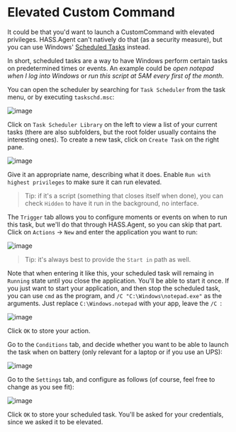 # Elevated Custom Command

It could be that you'd want to launch a CustomCommand with elevated privileges. HASS.Agent can't natively do that (as a security measure), but you can use Windows' [Scheduled Tasks](https://en.wikipedia.org/wiki/Windows_Task_Scheduler) instead.

In short, scheduled tasks are a way to have Windows perform certain tasks on predetermined times or events. An example could be *open notepad when I log into Windows*  or *run this script at 5AM every first of the month*. 

You can open the scheduler by searching for `Task Scheduler` from the task menu, or by executing `taskschd.msc`:

![image](https://user-images.githubusercontent.com/81011038/201527584-b827f0b9-9ac4-410d-8c0a-ddf0ac4f7582.png)

Click on `Task Scheduler Library` on the left to view a list of your current tasks (there are also subfolders, but the root folder usually contains the interesting ones). To create a new task, click on `Create Task` on the right pane.

![image](https://user-images.githubusercontent.com/81011038/201527732-38ced999-39cd-446c-a47f-c54dbf83d77a.png)

Give it an appropriate name, describing what it does. Enable `Run with highest privileges` to make sure it can run elevated.

> Tip: if it's a script (something that closes itself when done), you can check `Hidden` to have it run in the background, no interface.

The `Trigger` tab allows you to configure moments or events on when to run this task, but we'll do that through HASS.Agent, so you can skip that part. Click on `Actions` -> `New` and enter the application you want to run:

![image](https://user-images.githubusercontent.com/81011038/201527916-df1aa9ba-b2a4-429f-9937-472d74f53dab.png)

> Tip: it's always best to provide the `Start in` path as well.

Note that when entering it like this, your scheduled task will remaing in `Running` state until you close the application. You'll be able to start it once. If you just want to start your application, and then stop the scheduled task, you can use `cmd` as the program, and `/C "C:\Windows\notepad.exe"` as the arguments. Just replace `C:\Windows.notepad` with your app, leave the `/C `:

![image](https://user-images.githubusercontent.com/81011038/201528036-55a8f7b2-1b9a-4f55-a6e6-39f56f32fb7c.png)

Click `OK` to store your action.

Go to the `Conditions` tab, and decide whether you want to be able to launch the task when on battery (only relevant for a laptop or if you use an UPS):

![image](https://user-images.githubusercontent.com/81011038/201528087-3f16424a-91c9-46fe-b93d-e751e52b1b89.png)

Go to the `Settings` tab, and configure as follows (of course, feel free to change as you see fit):

![image](https://user-images.githubusercontent.com/81011038/201528121-75ed6c6c-a2ed-49bf-b9c5-ac8f25a0d60b.png)

Click `OK` to store your scheduled task. You'll be asked for your credentials, since we asked it to be elevated.
